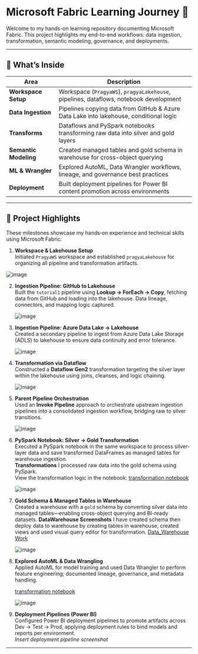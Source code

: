 # Microsoft Fabric Learning Journey 🚀

Welcome to my hands-on learning repository documenting Microsoft Fabric. This project highlights my end-to-end workflows: data ingestion, transformation, semantic modeling, governance, and deployments.

---

## 🧭 What’s Inside

| Area             | Description                                                                                  |
|------------------|----------------------------------------------------------------------------------------------|
| **Workspace Setup** | Workspace (`PragyaWS`), `pragyaLakehouse`, pipelines, dataflows, notebook development |
| **Data Ingestion**  | Pipelines copying data from GitHub & Azure Data Lake into lakehouse, conditional logic    |
| **Transforms**       | Dataflows and PySpark notebooks transforming raw data into silver and gold layers        |
| **Semantic Modeling**| Created managed tables and gold schema in warehouse for cross-object querying            |
| **ML & Wrangler**    | Explored AutoML, Data Wrangler workflows, lineage, and governance best practices         |
| **Deployment**       | Built deployment pipelines for Power BI content promotion across environments            |

---
## 🧠 Project Highlights

These milestones showcase my hands‑on experience and technical skills using Microsoft Fabric:

1. **Workspace & Lakehouse Setup**  
   Initiated `PragyaWS` workspace and established `pragyaLakehouse` for organizing all pipeline and transformation artifacts.  

![image](https://github.com/user-attachments/assets/3a3386e3-5e15-4392-b210-490d45e3a3b4)

2. **Ingestion Pipeline: GitHub to Lakehouse**  
   Built the `tutorial1` pipeline using **Lookup → ForEach → Copy**, fetching data from GitHub and loading into the lakehouse. Data lineage, connectors, and mapping logic captured.  

   ![image](https://github.com/user-attachments/assets/df6b8e8c-7339-43a1-88f2-6bafd81510f9)


3. **Ingestion Pipeline: Azure Data Lake → Lakehouse**  
   Created a secondary pipeline to ingest from Azure Data Lake Storage (ADLS) to lakehouse to ensure data continuity and error tolerance.  

   ![image](https://github.com/user-attachments/assets/625c7497-5648-4d3e-87fe-14badf826cfb)


4. **Transformation via Dataflow**  
   Constructed a **Dataflow Gen2** transformation targeting the silver layer within the lakehouse using joins, cleanses, and logic chaining.  

   ![image](https://github.com/user-attachments/assets/d356fa3e-be5a-4914-8906-b453d64924ef)


5. **Parent Pipeline Orchestration**  
   Used an **Invoke Pipeline** approach to orchestrate upstream ingestion pipelines into a consolidated ingestion workflow, bridging raw to silver transitions.  

   ![image](https://github.com/user-attachments/assets/ebbce951-b133-42c9-b094-c1ade06555b0)


6. **PySpark Notebook: Silver → Gold Transformation**  
   Executed a PySpark notebook in the same workspace to process silver-layer data and save transformed DataFrames as managed tables for warehouse ingestion.  
    **Transformations**
   I processed raw data into the gold schema using PySpark.  
   View the transformation logic in the notebook:
   [transformation notebook](./Transformed_Date/Silver_Notebook.ipynb)
   
   ![image](https://github.com/user-attachments/assets/55b838a0-515a-49fe-bb0a-6fb8a8aa9ca9)

8. **Gold Schema & Managed Tables in Warehouse**  
   Created a warehouse with a `gold` schema by converting silver data into managed tables—enabling cross-object querying and BI-ready datasets. 
   **DataWarehouse Screenshots**
   I have created schema then deploy data to warehouse by creating tables in warehouse, created views and used visual query editor for transformation.
   [Data_Warehouse Work ](./Warehouse_Work)   

   ![image](https://github.com/user-attachments/assets/97b88d6d-5781-482a-9314-8654b60f4c10)


9. **Explored AutoML & Data Wrangling**  
   Applied AutoML for model training and used Data Wrangler to perform feature engineering; documented lineage, governance, and metadata handling.  

   [transformation notebook](./Transformed_Date/AutoML_Notebook-8785.ipynb)
   
   ![image](https://github.com/user-attachments/assets/33f9cf93-a6b5-4676-97de-f95c9c399b0a)


10. **Deployment Pipelines (Power BI)**  
   Configured Power BI deployment pipelines to promote artifacts across Dev → Test → Prod, applying deployment rules to bind models and reports per environment.  
   *Insert deployment pipeline screenshot*

---


